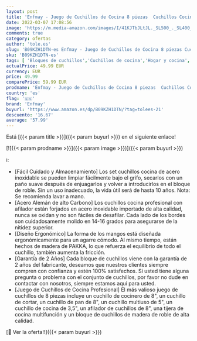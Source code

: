 ```yaml
---
layout: post
title: 'Enfmay - Juego de Cuchillos de Cocina 8 piezas  Cuchillos Cocina Profesional   Hecho de Alemán 1.4116 hoja de Acero Inoxidable  Incluye Afilador de Cuchillos  Tijeras  Bloque de Madera'
date: 2022-03-07 17:08:56
image: 'https://m.media-amazon.com/images/I/41KJTbJLtJL._SL500_._SL400_.jpg'
comments: true
category: ofertas
author: 'tole.es'
slug: 'B09KZH1DTN-es Enfmay - Juego de Cuchillos de Cocina 8 piezas Cuchillos...'
sku: 'B09KZH1DTN-es'
tags: [ 'Bloques de cuchillos','Cuchillos de cocina','Hogar y cocina','Utensilios de cocina','enfmay','tijeras', ]
actualPrice: 49.99 EUR
currency: EUR
price: 49.99
comparePrice: 59.99 EUR
prodname: 'Enfmay - Juego de Cuchillos de Cocina 8 piezas  Cuchillos Cocina Profesional   Hecho de Alemán 1.4116 hoja de Acero Inoxidable  Incluye Afilador de Cuchillos  Tijeras  Bloque de Madera'
country: 'es'
flag: '🇪🇸'
brand: 'Enfmay'
buyurl: 'https://www.amazon.es/dp/B09KZH1DTN/?tag=tolees-21'
descuento: '16.67'
average: '57.99'
---
```


Está [{{< param title >}}]({{< param buyurl >}}) en el siguiente enlace!

[![{{< param prodname >}}]({{< param image >}})]({{< param buyurl >}})

ℹ️:

- [Fácil Cuidado y Almacenamiento] Los set cuchillos cocina de acero inoxidable se pueden limpiar fácilmente bajo el grifo, secarlos con un paño suave después de enjuagarlos y volver a introducirlos en el bloque de roble. Sin un uso inadecuado, la vida útil será de hasta 10 años. Nota: Se recomienda lavar a mano.
- [Acero Alemán de alto Carbono] Los cuchillos cocina profesional con afilador están forjados en acero inoxidable importado de alta calidad, nunca se oxidan y no son fáciles de desafilar. Cada lado de los bordes son cuidadosamente molido en 14-16 grados para asegurarse de la nitidez superior.
- [Diseño Ergonómico] La forma de los mangos está diseñada ergonómicamente para un agarre cómodo. Al mismo tiempo, están hechos de madera de PAKKA, lo que refuerza el equilibrio de todo el cuchillo, también aumenta la fricción.
- [Garantía de 2 Años] Cada bloque de cuchillos viene con la garantía de 2 años del fabricante, deseamos que nuestros clientes siempre compren con confianza y estén 100% satisfechos. Si usted tiene alguna pregunta o problema con el conjunto de cuchillos, por favor no dude en contactar con nosotros, siempre estamos aquí para usted.
- [Juego de Cuchillos de Cocina Profesional] El más valioso juego de cuchillos de 8 piezas incluye un cuchillo de cocinero de 8", un cuchillo de cortar, un cuchillo de pan de 8", un cuchillo multiuso de 5", un cuchillo de cocina de 3,5", un afilador de cuchillos de 8", una tijera de cocina multifunción y un bloque de cuchillos de madera de roble de alta calidad.

[🛒 Ver la oferta!!]({{< param buyurl >}})
